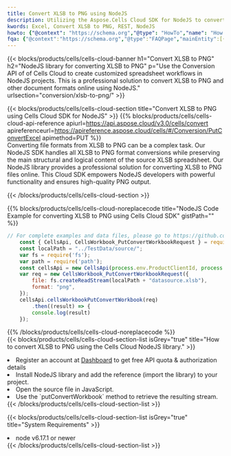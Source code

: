 ```yaml
---
title: Convert XLSB to PNG using NodeJS 
description: Utilizing the Aspose.Cells Cloud SDK for NodeJS to convert a XLSB format file to a PNG format file. 
kwords: Excel, Convert XLSB to PNG, REST, NodeJS
howto: {"@context": "https://schema.org","@type": "HowTo","name": "How to convert XLSB to PNG using the Cells Cloud NodeJS library.","description": "How to convert XLSB to PNG using the Cells Cloud NodeJS library.","image": {"@type": "ImageObject"},"url": "/nodejs/conversion/xlsb-to-png/","step": [{ "@type": "HowToStep","name": "How to convert XLSB to PNG using the Cells Cloud NodeJS library. step 1", "image": {"@type": "ImageObject",},"url": "/nodejs/conversion/xlsb-to-png/","text": "Register an account at <a href='https://dashboard.aspose.cloud/'>Dashboard</a> to get free API quota & authorization details",},{ "@type": "HowToStep","name": "How to convert XLSB to PNG using the Cells Cloud NodeJS library. step 1", "image": {"@type": "ImageObject",},"url": "/nodejs/conversion/xlsb-to-png/","text": "Install NodeJS library and add the reference (import the library) to your project.",},{ "@type": "HowToStep","name": "How to convert XLSB to PNG using the Cells Cloud NodeJS library. step 1", "image": {"@type": "ImageObject",},"url": "/nodejs/conversion/xlsb-to-png/","text": "Open the source file in JavaScript.",},{ "@type": "HowToStep","name": "How to convert XLSB to PNG using the Cells Cloud NodeJS library. step 1", "image": {"@type": "ImageObject",},"url": "/nodejs/conversion/xlsb-to-png/","text": "Use the `putConvertWorkbook` method to retrieve the resulting stream.",}, ],"supply": {"@type": "HowToSupply","name": "document"},"tool": [{"@type": "HowToTool","name": "Visual Studio, Visual Studio Code, WebStorm"},{"@type": "HowToTool","name": "Aspose Cells"}],"totalTime": "PT6M"}
fqa: {"@context":"https://schema.org","@type":"FAQPage","mainEntity":[{"@type":"Question","name":"Why convert file formats in C# using REST API?","acceptedAnswer":{"@type":"Answer","text":"Documents are encoded in many ways, and some files may be incompatible with the software you use. To open and read such files, just convert them to appropriate file formats.<br/><ol><li>Install .NET SDK and add the reference (import the library) to your project.</li><li>Open the source file in C# using REST API.</li><li>Call the PutConvertWorkbookRequest() method, passing an output filename with required extension.</li><li>Get the result of conversion as a separate file.</li></ol>"}},{"@type":"Question","name":"What file formats can I convert with your C# library?","acceptedAnswer":{"@type":"Answer","text":"We support a variety of file formats for conversion using .NET library, including XLSX, Excel, xls , PDF, CSV, HTML, Markdown, XML, PNG, JPG, TIFF, Json, TXT and many more."}},{"@type":"Question","name":"What is the maximum allowed file size for conversion using this .NET library?","acceptedAnswer":{"@type":"Answer","text":"There are no file size limits for format conversions using .NET library."}}]}
---
```



{{< blocks/products/cells/cells-cloud-banner h1="Convert XLSB to PNG" h2="NodeJS library for converting XLSB to PNG" p="Use the Conversion API of of Cells Cloud to create customized spreadsheet workflows in NodeJS projects. This is a professional solution to convert XLSB to PNG and other document formats online using NodeJS." urlsection="conversion/xlsb-to-png/" >}}

{{< blocks/products/cells/cells-cloud-section  title="Convert XLSB to PNG using Cells Cloud SDK for NodeJS" >}}
{{% blocks/products/cells/cells-cloud-api-reference  apiurl=https://api.aspose.cloud/v3.0/cells/convert  apireferenceurl=https://apireference.aspose.cloud/cells/#/Conversion/PutConvertExcel  apimethod=PUT %}}
<br/>
Converting file formats from XLSB to PNG can be a complex task. Our NodeJS SDK handles all XLSB to PNG format conversions while preserving the main structural and logical content of the source XLSB spreadsheet. Our NodeJS library provides a professional solution for converting XLSB to PNG files online. This Cloud SDK empowers NodeJS developers with powerful functionality and ensures high-quality PNG output.

{{< /blocks/products/cells/cells-cloud-section >}}

{{% blocks/products/cells/cells-cloud-noreplacecode title="NodeJS Code Example for converting XLSB to PNG using Cells Cloud SDK" gistPath="" %}}
 
```js
// For complete examples and data files, please go to https://github.com/aspose-cells-cloud/aspose-cells-cloud-node/
    const { CellsApi, CellsWorkbook_PutConvertWorkbookRequest } = require("asposecellscloud");
    const localPath = "../TestData/source/";
    var fs = require('fs');
    var path = require('path');
    const cellsApi = new CellsApi(process.env.ProductClientId, process.env.ProductClientSecret);
    var req = new CellsWorkbook_PutConvertWorkbookRequest({
        file: fs.createReadStream(localPath + "datasource.xlsb"),
        format: "png",
    });
    cellsApi.cellsWorkbookPutConvertWorkbook(req)
        .then((result) => {
        console.log(result)
    });
```
 
{{% /blocks/products/cells/cells-cloud-noreplacecode  %}}
<br/>
{{< blocks/products/cells/cells-cloud-section-list isGrey="true"  title="How to convert XLSB to PNG using the Cells Cloud NodeJS library." >}}
<li>Register an account at <a href="https://dashboard.aspose.cloud/">Dashboard</a> to get free API quota & authorization details</li>
<li>Install NodeJS library and add the reference (import the library) to your project.</li>
<li>Open the source file in JavaScript.</li>
<li>Use the `putConvertWorkbook` method to retrieve the resulting stream.</li>
{{< /blocks/products/cells/cells-cloud-section-list >}}

{{< blocks/products/cells/cells-cloud-section-list isGrey="true"  title="System Requirements" >}}
<li>node v6.17.1 or newer</li>
{{< /blocks/products/cells/cells-cloud-section-list >}}
